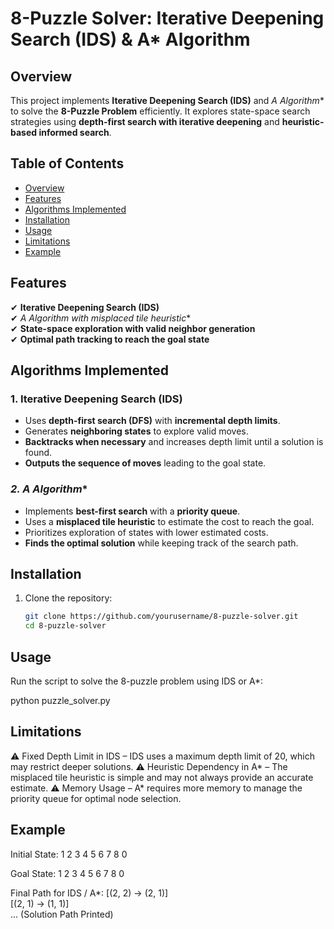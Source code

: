 # 8-Puzzle Solver: Iterative Deepening Search (IDS) & A* Algorithm

## Overview
This project implements **Iterative Deepening Search (IDS)** and **A* Algorithm** to solve the **8-Puzzle Problem** efficiently. It explores state-space search strategies using **depth-first search with iterative deepening** and **heuristic-based informed search**.

## Table of Contents
- [Overview](#overview)
- [Features](#features)
- [Algorithms Implemented](#algorithms-implemented)
- [Installation](#installation)
- [Usage](#usage)
- [Limitations](#limitations)
- [Example](#example)

## Features
✔ **Iterative Deepening Search (IDS)**  
✔ **A* Algorithm with misplaced tile heuristic**  
✔ **State-space exploration with valid neighbor generation**  
✔ **Optimal path tracking to reach the goal state**  

## Algorithms Implemented

### **1. Iterative Deepening Search (IDS)**
- Uses **depth-first search (DFS)** with **incremental depth limits**.
- Generates **neighboring states** to explore valid moves.
- **Backtracks when necessary** and increases depth limit until a solution is found.
- **Outputs the sequence of moves** leading to the goal state.

### **2. A* Algorithm**
- Implements **best-first search** with a **priority queue**.
- Uses a **misplaced tile heuristic** to estimate the cost to reach the goal.
- Prioritizes exploration of states with lower estimated costs.
- **Finds the optimal solution** while keeping track of the search path.

## Installation
1. Clone the repository:
   ```sh
   git clone https://github.com/yourusername/8-puzzle-solver.git
   cd 8-puzzle-solver
## Usage
Run the script to solve the 8-puzzle problem using IDS or A*:


python puzzle_solver.py

## Limitations
⚠ Fixed Depth Limit in IDS – IDS uses a maximum depth limit of 20, which may restrict deeper solutions.
⚠ Heuristic Dependency in A* – The misplaced tile heuristic is simple and may not always provide an accurate estimate.
⚠ Memory Usage – A* requires more memory to manage the priority queue for optimal node selection.

## Example
Initial State:
1 2 3
4 5 6
7 8 0

Goal State:
1 2 3
4 5 6
7 8 0

Final Path for IDS / A*:
[(2, 2) -> (2, 1)]  
[(2, 1) -> (1, 1)]  
...
(Solution Path Printed)